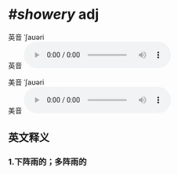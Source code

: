 # ***\#showery*** adj
英音 ˈʃaʊəri  
英音
<audio src="./media/showery1_AAC.aac" controls="controls"></audio>

美音 ˈʃaʊəri  
美音
<audio src="./media/showery2_AAC.aac" controls="controls"></audio>



  

英文释义
---
### 1.**下阵雨的；多阵雨的**  


